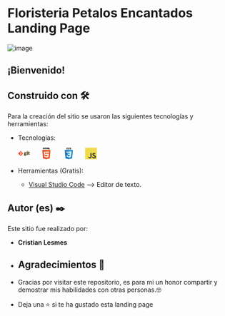 # Floristeria Petalos Encantados Landing Page
![image](https://github.com/lezmez/Floristeria_Petalos_Encantados/assets/119712186/00d36131-e833-4f3c-b5fb-3099d4c47fc3)

## ¡Bienvenido!

## Construido con 🛠️

Para la creación del sitio se usaron las siguientes tecnologías y herramientas:

- Tecnologías:

    <img vertical-align="left" alt="Git" title="Git" width="26px" src="https://raw.githubusercontent.com/github/explore/80688e429a7d4ef2fca1e82350fe8e3517d3494d/topics/git/git.png" style="max-width:100%">
    <img vertical-align="left"  style="margin-left:20px" alt="HTML5" title="HTML5" width="26px" src="https://raw.githubusercontent.com/github/explore/80688e429a7d4ef2fca1e82350fe8e3517d3494d/topics/html/html.png" style="max-width:100%;">
    <img vertical-align="left" alt="CSS3" title="CSS3" width="26px" style="margin-left:20px" src="https://raw.githubusercontent.com/github/explore/80688e429a7d4ef2fca1e82350fe8e3517d3494d/topics/css/css.png" style="max-width:100%;">
    <img vertical-align="left" alt="JavaScript" title="JavaScript" width="26px" style="margin-left:20px" src="https://raw.githubusercontent.com/github/explore/80688e429a7d4ef2fca1e82350fe8e3517d3494d/topics/javascript/javascript.png" style="max-width:100%;">

- Herramientas (Gratis):
    - [Visual Studio Code](https://code.visualstudio.com/) --> Editor de texto.

## Autor (es) ✒️

Este sitio fue realizado por:

* **Cristian Lesmes**

* ## Agradecimientos 🎁

* Gracias por visitar este repositorio, es para mi un honor compartir y demostrar mis habilidades con otras personas.🤓
* Deja una ⭐ si te ha gustado esta landing page
